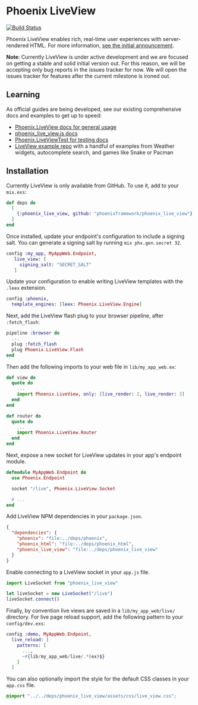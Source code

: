 # Phoenix LiveView

[![Build Status](https://travis-ci.org/phoenixframework/phoenix_live_view.svg?branch=master)](https://travis-ci.org/phoenixframework/phoenix_live_view)

Phoenix LiveView enables rich, real-time user experiences with server-rendered HTML. For more information, [see the initial announcement](https://dockyard.com/blog/2018/12/12/phoenix-liveview-interactive-real-time-apps-no-need-to-write-javascript).

**Note**: Currently LiveView is under active development and we are focused on getting a stable and solid initial version out. For this reason, we will be accepting only bug reports in the issues tracker for now. We will open the issues tracker for features after the current milestone is ironed out.

## Learning

As official guides are being developed, see our existing 
comprehensive docs and examples to get up to speed:

  * [Phoenix.LiveView docs for general usage](https://github.com/phoenixframework/phoenix_live_view/blob/master/lib/phoenix_live_view.ex)
  * [phoenix_live_view.js docs](https://github.com/phoenixframework/phoenix_live_view/blob/master/assets/js/phoenix_live_view.js)
  * [Phoenix.LiveViewTest for testing docs](https://github.com/phoenixframework/phoenix_live_view/blob/master/lib/phoenix_live_view/test/live_view_test.ex)
  * [LiveView example repo](https://github.com/chrismccord/phoenix_live_view_example) with a handful of examples from Weather widgets, autocomplete search, and games like Snake or Pacman

## Installation

Currently LiveView is only available from GitHub. To use it, add to your `mix.exs`:

```elixir
def deps do
  [
    {:phoenix_live_view, github: "phoenixframework/phoenix_live_view"}
  ]
end
```

Once installed, update your endpoint's configuration to include a signing salt. You can generate a signing salt by running `mix phx.gen.secret 32`.

```elixir
config :my_app, MyAppWeb.Endpoint,
   live_view: [
     signing_salt: "SECRET_SALT"
   ]
```

Update your configuration to enable writing LiveView templates with the `.leex` extension.

```elixir
config :phoenix,
  template_engines: [leex: Phoenix.LiveView.Engine]
```

Next, add the LiveView flash plug to your browser pipeline, after `:fetch_flash`:

```elixir
pipeline :browser do
  ...
  plug :fetch_flash
  plug Phoenix.LiveView.Flash
end
```

Then add the following imports to your web file in `lib/my_app_web.ex`:

```elixir
def view do
  quote do
    ...
    import Phoenix.LiveView, only: [live_render: 2, live_render: 3]
  end
end

def router do
  quote do
    ...
    import Phoenix.LiveView.Router
  end
end
```

Next, expose a new socket for LiveView updates in your app's endpoint module.

```elixir
defmodule MyAppWeb.Endpoint do
  use Phoenix.Endpoint

  socket "/live", Phoenix.LiveView.Socket

  # ...
end
```

Add LiveView NPM dependencies in your `package.json`.

```json
{
  "dependencies": {
    "phoenix": "file:../deps/phoenix",
    "phoenix_html": "file:../deps/phoenix_html",
    "phoenix_live_view": "file:../deps/phoenix_live_view"
  }
}
```

Enable connecting to a LiveView socket in your `app.js` file.

```javascript
import LiveSocket from "phoenix_live_view"

let liveSocket = new LiveSocket("/live")
liveSocket.connect()
```

Finally, by convention live views are saved in a `lib/my_app_web/live/`
directory. For live page reload support, add the following pattern to
your `config/dev.exs`:

```elixir
config :demo, MyAppWeb.Endpoint,
  live_reload: [
    patterns: [
      ...,
      ~r{lib/my_app_web/live/.*(ex)$}
    ]
  ]
```

You can also optionally import the style for the default CSS classes in your `app.css` file.

```css
@import "../../deps/phoenix_live_view/assets/css/live_view.css";
```
